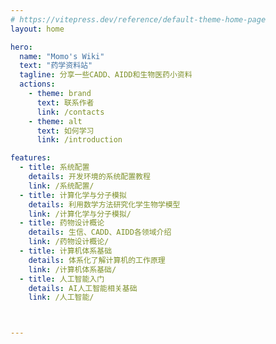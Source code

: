 ```yaml
---
# https://vitepress.dev/reference/default-theme-home-page
layout: home

hero:
  name: "Momo's Wiki"
  text: "药学资料站"
  tagline: 分享一些CADD、AIDD和生物医药小资料
  actions:
    - theme: brand
      text: 联系作者
      link: /contacts
    - theme: alt
      text: 如何学习
      link: /introduction

features:
  - title: 系统配置
    details: 开发环境的系统配置教程
    link: /系统配置/
  - title: 计算化学与分子模拟
    details: 利用数学方法研究化学生物学模型
    link: /计算化学与分子模拟/
  - title: 药物设计概论
    details: 生信、CADD、AIDD各领域介绍
    link: /药物设计概论/  
  - title: 计算机体系基础
    details: 体系化了解计算机的工作原理
    link: /计算机体系基础/
  - title: 人工智能入门
    details: AI人工智能相关基础
    link: /人工智能/



---
```


